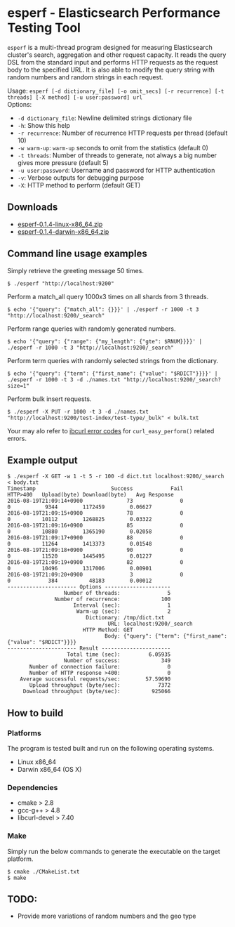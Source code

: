 # esperf - Elasticsearch Performance Testing Tool 

`esperf` is a multi-thread program designed for measuring Elasticsearch cluster's search, aggregation and other request capacity.
It reads the query DSL from the standard input and performs HTTP requests as the request body to the specified URL.
It is also able to modify the query string with random numbers and random strings in each request.

Usage: `esperf [-d dictionary_file] [-o omit_secs] [-r recurrence] [-t threads] [-X method] [-u user:password] url`  
Options:  
- `-d dictionary_file`: Newline delimited strings dictionary file 
- `-h`: Show this help
- `-r recurrence`: Number of recurrence HTTP requests per thread (default 10)
- `-w warm-up`: `warm-up` seconds to omit from the statistics (default 0)
- `-t threads`: Number of threads to generate, not always a big number gives more pressure (default 5)
- `-u user:password`: Username and password for HTTP authentication 
- `-v`: Verbose outputs for debugging purpose
- `-X`: HTTP method to perform (default GET)

## Downloads

- [esperf-0.1.4-linux-x86_64.zip](https://github.com/kosho/esperf/releases/download/0.1.4/esperf-0.1.4-linux-x86_64.zip)
- [esperf-0.1.4-darwin-x86_64.zip](https://github.com/kosho/esperf/releases/download/0.1.4/esperf-0.1.4-darwin-x86_64.zip)

## Command line usage examples

Simply retrieve the greeting message 50 times.

    $ ./esperf "http://localhost:9200"

Perform a match_all query 1000x3 times on all shards from 3 threads.

    $ echo '{"query": {"match_all": {}}}' | ./esperf -r 1000 -t 3 "http://localhost:9200/_search"

Perform range queries with randomly generated numbers.

    $ echo '{"query": {"range": {"my_length": {"gte": $RNUM}}}}' |  ./esperf -r 1000 -t 3 "http://localhost:9200/_search"

Perform term queries with randomly selected strings from the dictionary.
    
    $ echo '{"query": {"term": {"first_name": {"value": "$RDICT"}}}}' | ./esperf -r 1000 -t 3 -d ./names.txt "http://localhost:9200/_search?size=1"

Perform bulk insert requests.

    $ ./esperf -X PUT -r 1000 -t 3 -d ./names.txt "http://localhost:9200/test-index/test-type/_bulk" < bulk.txt

Your may alo refer to [ibcurl error codes](https://curl.haxx.se/libcurl/c/libcurl-errors.html) for `curl_easy_perform()` related errors.

## Example output

```
$ ./esperf -X GET -w 1 -t 5 -r 100 -d dict.txt localhost:9200/_search < body.txt
Timestamp                        Success            Fail       HTTP>400   Upload(byte) Download(byte)   Avg Response
2016-08-19T21:09:14+0900              73               0              0           9344        1172459        0.06627
2016-08-19T21:09:15+0900              78               0              0          10112        1268825        0.03322
2016-08-19T21:09:16+0900              85               0              0          10880        1365190        0.02058
2016-08-19T21:09:17+0900              88               0              0          11264        1413373        0.01548
2016-08-19T21:09:18+0900              90               0              0          11520        1445495        0.01227
2016-08-19T21:09:19+0900              82               0              0          10496        1317006        0.00901
2016-08-19T21:09:20+0900               3               0              0            384          48183        0.00012
---------------------- Options ---------------------
                  Number of threads:               5
               Number of recurrence:             100
                     Interval (sec):               1
                      Warm-up (sec):               2
                         Dictionary: /tmp/dict.txt
                                URL: localhost:9200/_search
                        HTTP Method: GET
                               Body: {"query": {"term": {"first_name": {"value": "$RDICT"}}}}
---------------------- Result ----------------------
                   Total time (sec):         6.05935
                  Number of success:             349
       Number of connection failure:               0
       Number of HTTP response >400:               0
    Average successful requests/sec:        57.59690
       Upload throughput (byte/sec):            7372
     Download throughput (byte/sec):          925066
```

## How to build

### Platforms

The program is tested built and run on the following operating systems.

- Linux x86_64
- Darwin x86_64 (OS X)

### Dependencies

- cmake > 2.8
- gcc-g++ > 4.8
- libcurl-devel > 7.40

### Make

Simply run the below commands to generate the executable on the target platform.

    $ cmake ./CMakeList.txt
    $ make

## TODO:

- Provide more variations of random numbers and the geo type
